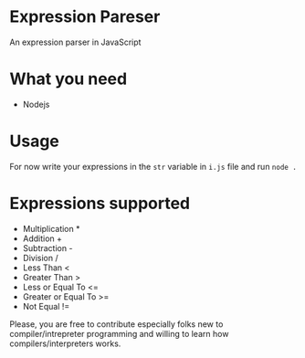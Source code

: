 # Expression Pareser
An expression parser in JavaScript

# What you need

* Nodejs

# Usage

For now write your expressions in the `str` variable in `i.js` file and run `node .`

# Expressions supported

* Multiplication *
* Addition +
* Subtraction -
* Division /
* Less Than <
* Greater Than >
* Less or Equal To <=
* Greater or Equal To >=
* Not Equal !=

Please, you are free to contribute especially folks new to compiler/intrepreter programming and willing to learn how compilers/interpreters works.
